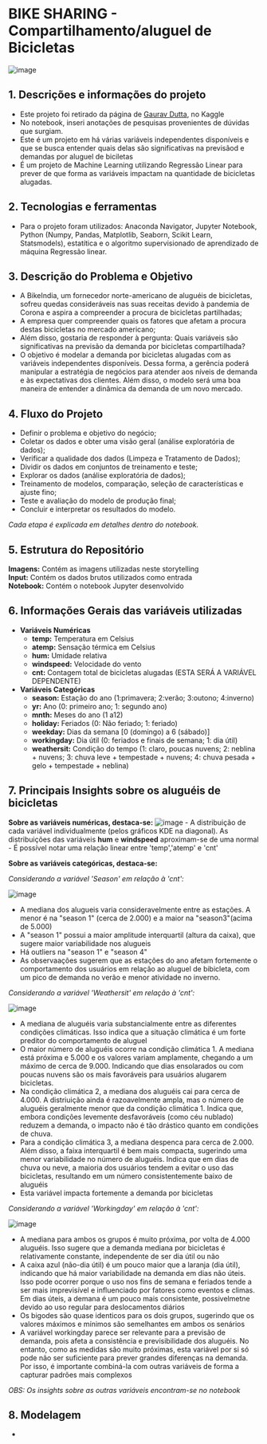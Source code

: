 # BIKE SHARING - Compartilhamento/aluguel de Bicicletas
![image](https://github.com/user-attachments/assets/da3ba259-dbba-437e-b4bb-bdc9ed53ddbf)

## 1. Descrições e informações do projeto
- Este projeto foi retirado da página de [Gaurav Dutta](https://www.kaggle.com/code/gauravduttakiit/bike-sharing-multiple-linear-regression), no Kaggle
- No notebook, inseri anotações de pesquisas provenientes de dúvidas que surgiam.
- Este é um projeto em há várias variáveis independentes disponíveis e que se busca entender quais delas são significativas na previsãod e demandas por aluguel de biciletas
- É um projeto de Machine Learning utilizando Regressão Linear para prever de que forma as variáveis impactam na quantidade de bicicletas alugadas.

## 2. Tecnologias e ferramentas
- Para o projeto foram utilizados: Anaconda Navigator, Jupyter Notebook, Python (Numpy, Pandas, Matplotlib, Seaborn, Scikit Learn, Statsmodels), estatítica e o algoritmo supervisionado de aprendizado de máquina Regressão linear.

## 3. Descrição do Problema e Objetivo
- A BikeIndia, um fornecedor norte-americano de aluguéis de bicicletas, sofreu quedas consideráveis nas suas receitas devido à pandemia de Corona e aspira a compreender a procura de bicicletas partilhadas;
- A empresa quer compreender quais os fatores que afetam a procura destas bicicletas no mercado americano;
- Além disso, gostaria de responder à pergunta: Quais variáveis são significativas na previsão da demanda por bicicletas compartilhada?
- O objetivo é modelar a demanda por bicicletas alugadas com as variáveis independentes disponíveis. Dessa forma, a gerência poderá manipular a estratégia de negócios para atender aos níveis de demanda e às expectativas dos clientes. Além disso, o modelo será uma boa maneira de entender a dinâmica da demanda de um novo mercado.

## 4. Fluxo do Projeto
- Definir o problema e objetivo do negócio;
- Coletar os dados e obter uma visão geral (análise exploratória de dados);
- Verificar a qualidade dos dados (Limpeza e Tratamento de Dados);
- Dividir os dados em conjuntos de treinamento e teste;
- Explorar os dados (análise exploratória de dados);
- Treinamento de modelos, comparação, seleção de características e ajuste fino;
- Teste e avaliação do modelo de produção final;
- Concluir e interpretar os resultados do modelo.

*Cada etapa é explicada em detalhes dentro do notebook.*

## 5. Estrutura do Repositório
**Imagens:**  Contém as imagens utilizadas neste storytelling <br/>
**Input:** Contém os dados brutos utilizados como entrada <br/>
**Notebook:** Contém o notebook Jupyter desenvolvido <br/>

## 6. Informações Gerais das variáveis utilizadas
- **Variáveis Numéricas**
  - **temp:** Temperatura em Celsius         
  - **atemp:** Sensação térmica em Celsius        
  - **hum:** Umidade relativa          
  - **windspeed:** Velocidade do vento    
  - **cnt:** Contagem total de bicicletas alugadas (ESTA SERÁ A VARIÁVEL DEPENDENTE)
- **Variáveis Categóricas**
  - **season:** Estação do ano (1:primavera; 2:verão; 3:outono; 4:inverno)        
  - **yr:** Ano (0: primeiro ano; 1: segundo ano)            
  - **mnth:** Meses do ano (1 a12)          
  - **holiday:** Feriados (0: Não feriado; 1: feriado)      
  - **weekday:** Dias da semana [0 (domingo) a 6 (sábado)]      
  - **workingday:** Dia útil (0: feriados e finais de semana; 1: dia útil)     
  - **weathersit:** Condição do tempo (1: claro, poucas nuvens; 2: neblina + nuvens; 3: chuva leve + tempestade + nuvens; 4: chuva pesada + gelo + tempestade + neblina)   

## 7. Principais Insights sobre os aluguéis de bicicletas

**Sobre as variáveis numéricas, destaca-se:**
![image](https://github.com/leticiap-rocha/Bike-Sharing-Multiple-Linear-Regression/blob/main/Imagens/pairplot%20vari%C3%A1veis%20num%C3%A9ricas.jpg)
    - A distribuição de cada variável individualmente (pelos gráficos KDE na diagonal). As distribuições das variáveis **hum** e **windspeed** aproximam-se de uma normal
    - É possível notar uma relação linear entre 'temp','atemp' e 'cnt'

**Sobre as variáveis categóricas, destaca-se:**

*Considerando a variável 'Season' em relação à 'cnt':*

![image](https://github.com/leticiap-rocha/Bike-Sharing-Multiple-Linear-Regression/blob/main/Imagens/Season%20x%20Cnt.jpg)

  - A mediana dos alugueis varia consideravelmente entre as estações. A menor é na "season 1" (cerca de 2.000) e a maior na "season3"(acima de 5.000)
  - A "season 1" possui a maior amplitude interquartil (altura da caixa), que sugere maior variabilidade nos alugueis
  - Há outliers na "season 1" e "season 4"
  - As observaações sugerem que as estações do ano afetam fortemente o comportamento dos usuários em relação ao aluguel de bibicleta, com um pico de demanda no verão e menor atividade no inverno.

*Considerando a variável 'Weathersit' em relação à 'cnt':*

![image](https://github.com/leticiap-rocha/Bike-Sharing-Multiple-Linear-Regression/blob/main/Imagens/Weathersit%20x%20cnt.jpg) 

 - A mediana de aluguéis varia substancialmente entre as diferentes condições climáticas. Isso indica que a situação climática é um forte preditor do comportamento de aluguel
 - O maior número de aluguéis ocorre na condição climática 1. A mediana está próxima e 5.000 e os valores variam amplamente, chegando a um máximo de cerca de 9.000. Indicando que dias ensolarados ou com poucas nuvens são os mais favoráveis para usuários alugarem bicicletas.
 - Na condição climática 2, a mediana dos aluguéis cai para cerca de 4.000. A distriuição ainda é razoavelmente ampla, mas o número de aluguéis geralmente menor que da condição climática 1. Indica que, embora condições levemente desfavoráveis (como céu nublado) reduzem a demanda, o impacto não é tão drástico quanto em condições de chuva.
 - Para a condição climática 3, a mediana despenca para cerca de 2.000. Além disso, a faixa interquartil é bem mais compacta, sugerindo uma menor variabilidade no número de aluguéis. Indica que em dias de chuva ou neve, a maioria dos usuários tendem a evitar o uso das bicicletas, resultando em um número consistentemente baixo de aluguéis
 - Esta variável impacta fortemente a demanda por bicicletas

*Considerando a variável 'Workingday' em relação à 'cnt':*

![image](https://github.com/leticiap-rocha/Bike-Sharing-Multiple-Linear-Regression/blob/main/Imagens/workingday%20x%20cnt.jpg)

  - A mediana para ambos os grupos é muito próxima, por volta de 4.000 aluguéis. Isso sugere que a demanda mediana por bicicletas é relativamente constante, independente de ser dia útil ou não
  - A caixa azul (não-dia útil) é um pouco maior que a laranja (dia útil), indicando que há maior variabilidade na demanda em dias não úteis. Isso pode ocorrer porque o uso nos fins de semana e feriados tende a ser mais imprevisível e influenciado por fatores como eventos e climas. Em dias úteis, a demana é um pouco mais consistente, possivelmetne devido ao uso regular para deslocamentos diários
  - Os bigodes são quase identicos para os dois grupos, sugerindo que os valores máximos e mínimos são semelhantes em ambos os senários
  - A variável workingday parece ser relevante para a previsão de demanda, pois afeta a consistência e previsibilidade dos aluguéis. No entanto, como as medidas são muito próximas, esta variável por si só pode não ser suficiente para prever grandes diferenças na demanda. Por isso, é importante combiná-la com outras variáveis de forma a capturar padrões mais complexos

*OBS: Os insights sobre as outras variáveis encontram-se no notebook*


## 8. Modelagem 
- 

